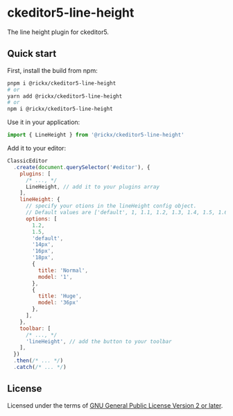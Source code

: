 # ckeditor5-line-height

The line height plugin for ckeditor5.

## Quick start

First, install the build from npm:

```bash
pnpm i @rickx/ckeditor5-line-height
# or
yarn add @rickx/ckeditor5-line-height
# or
npm i @rickx/ckeditor5-line-height
```

Use it in your application:

```js
import { LineHeight } from '@rickx/ckeditor5-line-height'
```

Add it to your editor:

```js
ClassicEditor
  .create(document.querySelector('#editor'), {
    plugins: [
      /* ..., */
      LineHeight, // add it to your plugins array
    ],
    lineHeight: {
      // specify your otions in the lineHeight config object.
      // Default values are ['default', 1, 1.1, 1.2, 1.3, 1.4, 1.5, 1.6, 2, 2.5]
      options: [
        1.2,
        1.5,
        'default',
        '14px',
        '16px',
        '18px',
        {
          title: 'Normal',
          model: '1',
        },
        {
          title: 'Huge',
          model: '36px'
        },
      ],
    },
    toolbar: [
      /* ..., */
      'lineHeight', // add the button to your toolbar
    ],
  })
  .then(/* ... */)
  .catch(/* ... */)
```

## License

Licensed under the terms of [GNU General Public License Version 2 or later](http://www.gnu.org/licenses/gpl.html).
